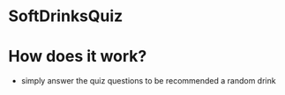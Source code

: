 # SoftDrinksQuiz

# How does it work?
* simply answer the quiz questions to be recommended a random drink

